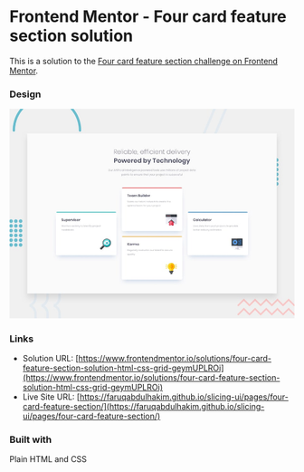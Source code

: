 # Frontend Mentor - Four card feature section solution

This is a solution to the [Four card feature section challenge on Frontend Mentor](https://www.frontendmentor.io/challenges/four-card-feature-section-weK1eFYK).

### Design

![](./preview.jpg)

### Links

- Solution URL: [https://www.frontendmentor.io/solutions/four-card-feature-section-solution-html-css-grid-geymUPLROi](https://www.frontendmentor.io/solutions/four-card-feature-section-solution-html-css-grid-geymUPLROi)
- Live Site URL: [https://faruqabdulhakim.github.io/slicing-ui/pages/four-card-feature-section/](https://faruqabdulhakim.github.io/slicing-ui/pages/four-card-feature-section/)

### Built with

Plain HTML and CSS
